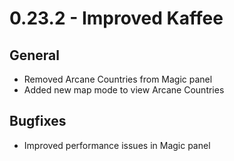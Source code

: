 # 0.23.2 - Improved Kaffee
## General
- Removed Arcane Countries from Magic panel
- Added new map mode to view Arcane Countries
## Bugfixes
- Improved performance issues in Magic panel